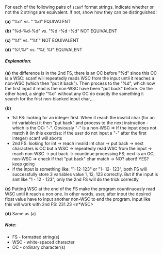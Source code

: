 For each of the following pairs of `scanf` format strings. Indicate whether or not the 2 strings are equivalent. If not, show how they can be distinguished!

**(a)** "%d" 	vs.	" %d"		EQUIVALENT

**(b)** "%d-%d-%d"	vs.	"%d -%d -%d"	NOT EQUIVALENT

**(c)** "%f" 	vs.	"%f "		NOT EQUIVALENT

**(d)** "%f,%f"	vs.	"%f, %f"	EQUIVALENT

##### Explanation: 

**(a)** 
the difference is in the 2nd FS, there is an OC before "%d" since this OC is a WSC: scanf will repeatedly reads WSC from the input until it reaches a non-WSC (which then "put it back"). Then process to the "%d", which now the first input it read is the non-WSC have been "put back" before. On the other hand, a single "%d" without any OC do exactly the samething it search for the frist non-blanked input char,...

**(b)**
- 1st FS: looking for an integer first. When it reach the invalid char (for an int variables) it then "put back" and process to the next instruction - which is the OC: "-". Obviously "-" is a non-WSC => If the input does not match it (in this exercise: if the user do not input a "-" after the first integer) scanf will aborts
- 2nd FS: looking for int -> reach invalid int char -> put back -> next characters is OC but a WSC -> repeatedly read WSC from the input -> reach non-WSC -> put back -> countinue processing FS; next is an OC, non-WSC => check if that "put back" char match -> NO? abort! YES? keep going
- If the input is something like: "1-12-123" or "1-  12- 123", both FS will successfully store 3 variables value 1, 12, 123 correctly. But if the input is smt like "1  -  12 -   123", only the 2nd FS will do the trick correctly

**(c)** 
Putting WSC at the end of the FS make the program countinuously read WSC until it reach a non one. In other words, user, after input the desired float value have to input another non-WSC to end the program. Input like this will work with 2nd FS: 231.23 <n*WSC> <non-WSC> <Enter>

**(d)** Same as (a)
      
##### Note:
- FS - formatted string(s)
- WSC - white-spaced character
- OC - ordinary character(s)
